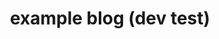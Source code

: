 ---
slug: example
title: example blog (dev test)
authors: [austint, gregw, adamt, annaa, austins]
tags: [facebook, hello, docusaurus]
---
